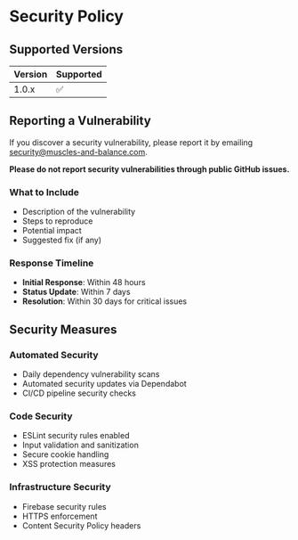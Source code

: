 # Security Policy

## Supported Versions

| Version | Supported          |
| ------- | ------------------ |
| 1.0.x   | :white_check_mark: |

## Reporting a Vulnerability

If you discover a security vulnerability, please report it by emailing [security@muscles-and-balance.com](mailto:security@muscles-and-balance.com).

**Please do not report security vulnerabilities through public GitHub issues.**

### What to Include

- Description of the vulnerability
- Steps to reproduce
- Potential impact
- Suggested fix (if any)

### Response Timeline

- **Initial Response**: Within 48 hours
- **Status Update**: Within 7 days
- **Resolution**: Within 30 days for critical issues

## Security Measures

### Automated Security
- Daily dependency vulnerability scans
- Automated security updates via Dependabot
- CI/CD pipeline security checks

### Code Security
- ESLint security rules enabled
- Input validation and sanitization
- Secure cookie handling
- XSS protection measures

### Infrastructure Security
- Firebase security rules
- HTTPS enforcement
- Content Security Policy headers
